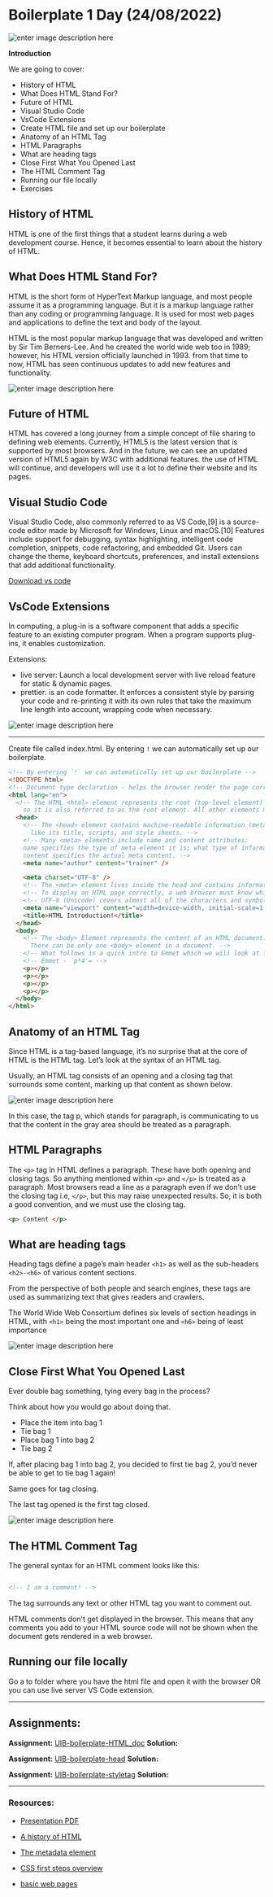 # Boilerplate 1 Day (24/08/2022)

![enter image description here](https://upload.wikimedia.org/wikipedia/commons/thumb/6/61/HTML5_logo_and_wordmark.svg/1200px-HTML5_logo_and_wordmark.svg.png)

**Introduction**

We are going to cover:

- History of HTML
- What Does HTML Stand For?
- Future of HTML
- Visual Studio Code
- VsCode Extensions
- Create HTML file and set up our boilerplate
- Anatomy of an HTML Tag
- HTML Paragraphs
- What are heading tags
- Close First What You Opened Last
- The HTML Comment Tag
- Running our file locally
- Exercises


## History of HTML

HTML is one of the first things that a student learns during a web development course. Hence, it becomes essential to learn about the history of HTML.

## What Does HTML Stand For?

HTML is the short form of HyperText Markup language, and most people assume it as a programming language. But it is a markup language rather than any coding or programming language. It is used for most web pages and applications to define the text and body of the layout.


HTML is the most popular markup language that was developed and written by Sir Tim Berners-Lee. And he created the world wide web too in 1989; however, his HTML version officially launched in 1993. from that time to now, HTML has seen continuous updates to add new features and functionality.


![enter image description here](https://i.computer-bild.de/imgs/1/4/0/0/9/1/8/1/html-32b22f6cf9e892e8.jpg)

## Future of HTML

HTML has covered a long journey from a simple concept of file sharing to defining web elements. Currently, HTML5 is the latest version that is supported by most browsers. And in the future, we can see an updated version of HTML5 again by W3C with additional features. the use of HTML will continue, and developers will use it a lot to define their website and its pages.


## Visual Studio Code

Visual Studio Code, also commonly referred to as VS Code,[9] is a source-code editor made by Microsoft for Windows, Linux and macOS.[10] Features include support for debugging, syntax highlighting, intelligent code completion, snippets, code refactoring, and embedded Git. Users can change the theme, keyboard shortcuts, preferences, and install extensions that add additional functionality.

[Download vs code](https://code.visualstudio.com) 


## VsCode Extensions

In computing, a plug-in is a software component that adds a specific feature to an existing computer program. When a program supports plug-ins, it enables customization.

Extensions:
- live server: Launch a local development server with live reload feature for static & dynamic pages.
- prettier: is an code formatter. It enforces a consistent style by parsing your code and re-printing it with its own rules that take the maximum line length into account, wrapping code when necessary.

![enter image description here](https://www.alphr.com/wp-content/uploads/2022/06/Vs-3.png)

---

Create file called index.html. By entering `!` we can automatically set up our boilerplate.


```HTML
<!-- By entering `!` we can automatically set up our boilerplate -->
<!DOCTYPE html>
<!-- Document type declaration - helps the browser render the page correctly -->
<html lang="en">
  <!-- The HTML <html> element represents the root (top-level element) of an HTML document, 
    so it is also referred to as the root element. All other elements must be descendants of this element. -->
  <head>
    <!-- The <head> element contains machine-readable information (metadata) about the document, 
      like its title, scripts, and style sheets. -->
    <!-- Many <meta> elements include name and content attributes:
    name specifies the type of meta element it is; what type of information it contains.
    content specifies the actual meta content. -->
    <meta name="author" content="trainer" />

    <meta charset="UTF-8" />
    <!-- The <meta> element lives inside the head and contains information about that web page -->
    <!-- To display an HTML page correctly, a web browser must know which character set to use. -->
    <!-- UTF-8 (Unicode) covers almost all of the characters and symbols in the world. -->
    <meta name="viewport" content="width=device-width, initial-scale=1.0" />
    <title>HTML Introduction!</title>
  </head>
  <body>
    <!-- The <body> Element represents the content of an HTML document. 
      There can be only one <body> element in a document. -->
    <!-- What follows is a quick intro to Emmet which we will look at further in the following submodule       -->
    <!-- Emmet - `p*4'= -->
    <p></p>
    <p></p>
    <p></p>
    <p></p>
  </body>
</html>

```

## Anatomy of an HTML Tag

Since HTML is a tag-based language, it’s no surprise that at the core of HTML is the HTML tag. Let’s look at the syntax of an HTML tag.

Usually, an HTML tag consists of an opening and a closing tag that surrounds some content, marking up that content as shown below.

![enter image description here](https://clearlydecoded.com/assets/images/posts/2017-09-04-anatomy-of-html-tag/simple-p-tag.png)

In this case, the tag p, which stands for paragraph, is communicating to us that the content in the gray area should be treated as a paragraph.


## HTML Paragraphs

The `<p>` tag in HTML defines a paragraph. These have both opening and closing tags. So anything mentioned within `<p>` and `</p>` is treated as a paragraph. Most browsers read a line as a paragraph even if we don’t use the closing tag i.e, `</p>`, but this may raise unexpected results. So, it is both a good convention, and we must use the closing tag. 

```HTML
<p> Content </p>

```

## What are heading tags


Heading tags define a page’s main header `<h1>` as well as the sub-headers `<h2>-<h6>` of various content sections. 

From the perspective of both people and search engines, these tags are used as summarizing text that gives readers and crawlers.
  
The World Wide Web Consortium defines six levels of section headings in HTML, with `<h1>` being the most important one and `<h6>` being of least importance


  
![enter image description here](https://seranking.com/blog/wp-content/uploads/2019/08/Diagrammatic-Representation-of-Heading-Tag-Hierarchy.png)


## Close First What You Opened Last

Ever double bag something, tying every bag in the process?

Think about how you would go about doing that.

- Place the item into bag 1
- Tie bag 1
- Place bag 1 into bag 2
- Tie bag 2

If, after placing bag 1 into bag 2, you decided to first tie bag 2, you’d never be able to get to tie bag 1 again!

Same goes for tag closing.

The last tag opened is the first tag closed.

![enter image description here](https://clearlydecoded.com/assets/images/posts/2017-09-04-anatomy-of-html-tag/close-opened-tags-first.png)
  
## The HTML Comment Tag

The general syntax for an HTML comment looks like this:

```HTML

<!-- I am a comment! -->

```


The tag surrounds any text or other HTML tag you want to comment out.

HTML comments don't get displayed in the browser. This means that any comments you add to your HTML source code will not be shown when the document gets rendered in a web browser.



## Running our file locally

Go a to folder where you have the html file and open it with the browser OR you can use live server VS Code extension.


---


## Assignments:

**Assignment:** [UIB-boilerplate-HTML_doc](https://classroom.github.com/a/Djs-Bn5f)
**Solution:** []()

**Assignment:** [UIB-boilerplate-head](https://classroom.github.com/a/k6b3Sdmb)
**Solution:** []()

**Assignment:** [UIB-boilerplate-styletag](https://classroom.github.com/a/WehEHhEI)
**Solution:** []()

---

### Resources:

- [Presentation PDF](./Boilerplate.pdf)
 
- [A history of HTML](https://www.w3.org/People/Raggett/book4/ch02.html)
- [The metadata element](https://developer.mozilla.org/en-US/docs/Web/HTML/Element/meta)
- [CSS first steps overview](https://developer.mozilla.org/en-US/docs/Learn/CSS/First_steps)
- [basic web pages](https://www.internetingishard.com/html-and-css/basic-web-pages/)


